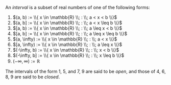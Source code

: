 An *interval* is a subset of real numbers of one of the following forms:

1. $(a, b) := \\{ x \in \mathbb{R} \\; : \\; a < x < b \\}$
1. $(a, b] := \\{ x \in \mathbb{R} \\; : \\; a < x \leq b \\}$
1. $[a, b) := \\{ x \in \mathbb{R} \\; : \\; a \leq x < b \\}$
1. $[a, b] := \\{ x \in \mathbb{R} \\; : \\; a \leq x \leq b \\}$
1. $(a, \infty) := \\{ x \in \mathbb{R} \\; : \\; a < x \\}$
1. $[a, \infty) := \\{ x \in \mathbb{R} \\; : \\; a \leq x \\}$
1. $(-\infty, b) := \\{ x \in \mathbb{R} \\; : \\; x < b \\}$
1. $(-\infty, b] := \\{ x \in \mathbb{R} \\; : \\; x \leq b \\}$
1. $(-\infty, \infty) := \mathbb{R}$

The intervals of the form 1, 5, and 7, 9 are said to be *open*, and those of 4, 6, 8, 9 are said to be *closed*.

